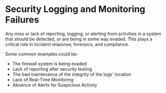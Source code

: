 # Security Logging and Monitoring Failures

Any miss or lack of reporting, logging, or alerting from activities in a system that should be detected, or are being in some way evaded. This plays a critical role in incident response, forensics, and compliance.

Some common examples could be:

* The firewall system is being evaded
* Lack of reporting after security testing
* The bad maintenance of the integrity of the logs' location
* Lack of Real-Time Monitoring
* Absence of Alerts for Suspicious Activity
